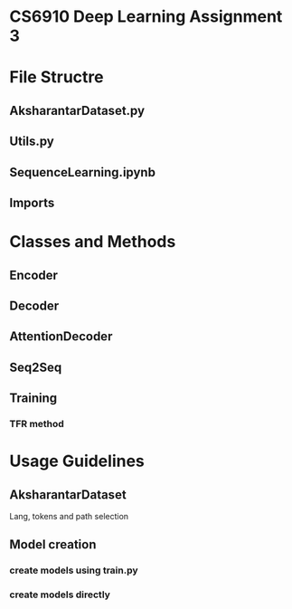 # CS6910 Deep Learning Assignment 3

# File Structre
## AksharantarDataset.py
## Utils.py
## SequenceLearning.ipynb
## Imports

# Classes and Methods
## Encoder
## Decoder
## AttentionDecoder
## Seq2Seq
## Training
### TFR method

# Usage Guidelines
## AksharantarDataset
Lang, tokens and path selection
## Model creation
### create models using train.py
### create models directly